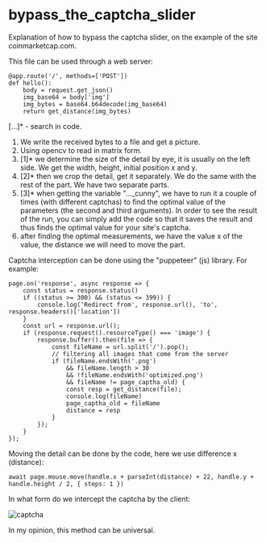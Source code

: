 # bypass_the_captcha_slider
Explanation of how to bypass the captcha slider, on the example of the site coinmarketcap.com.

This file can be used through a web server:
```
@app.route('/', methods=['POST'])
def hello():
	body = request.get_json()
	img_base64 = body['img']
	img_bytes = base64.b64decode(img_base64)
	return get_distance(img_bytes)
```

[...]* - search in code.

1. We write the received bytes to a file and get a picture.
2. Using opencv to read in matrix form.
3. [1]* we determine the size of the detail by eye, it is usually on the left side. We get the width, height, initial position x and y.
4. [2]* then we crop the detail, get it separately. We do the same with the rest of the part. We have two separate parts.
5. [3]* when getting the variable "..._cunny", we have to run it a couple of times (with different captchas) to find the optimal value of the parameters (the second and third arguments). In order to see the result of the run, you can simply add the code so that it saves the result and thus finds the optimal value for your site's captcha.
6. after finding the optimal measurements, we have the value x of the value, the distance we will need to move the part.

Captcha interception can be done using the "puppeteer" (js) library. For example:
```
page.on('response', async response => {
	const status = response.status()
	if ((status >= 300) && (status <= 399)) {
		console.log('Redirect from', response.url(), 'to', response.headers()['location'])
	}
	const url = response.url();
	if (response.request().resourceType() === 'image') {
		response.buffer().then(file => {
			const fileName = url.split('/').pop();
			// filtering all images that come from the server
			if (fileName.endsWith('.png')
				&& fileName.length > 30
				&& !fileName.endsWith('optimized.png')
				&& fileName != page_captha_old) {
				const resp = get_distance(file);
				console.log(fileName)
				page_captha_old = fileName
				distance = resp
			}
		});
	}
});
```

Moving the detail can be done by the code, here we use difference x (distance):
```
await page.mouse.move(handle.x + parseInt(distance) + 22, handle.y + handle.height / 2, { steps: 1 })
```
In what form do we intercept the captcha by the client:

![captcha](https://github.com/preegnees/bypass_the_captcha_slider/blob/main/captcha.PNG)


In my opinion, this method can be universal.
